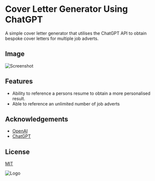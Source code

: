 
# Cover Letter Generator Using ChatGPT

A simple cover letter generator that utilises the ChatGPT API to obtain bespoke cover letters for multiple job adverts. 


## Image

![Screenshot](https://i.gyazo.com/8cf3c0f2132d604a0aae9498246bc96d.png)


## Features

- Ability to reference a persons resume to obtain a more personalised result.
- Able to reference an unlimited number of job adverts



## Acknowledgements

 - [OpenAI](https://github.com/openai/openai-python)
 - [ChatGPT](https://openai.com/blog/chatgpt)



## License

[MIT](https://choosealicense.com/licenses/mit/)


![Logo](https://i.imgur.com/BBhcHDx.gif)

